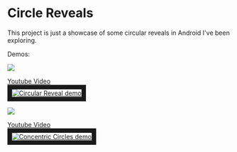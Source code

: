 # Circle Reveals

This project is just a showcase of some circular reveals in Android I've been exploring.

Demos:

<img src="http://cdn.makeagif.com/media/8-19-2015/2JUjty.gif"/>

<a href="https://www.youtube.com/watch?v=6PDmrsOSoww" target="_blank">Youtube Video<br/> <img src="http://img.youtube.com/vi/6PDmrsOSoww/0.jpg" 
alt="Circular Reveal demo" border="10" /></a>

<img src="http://cdn.makeagif.com/media/8-19-2015/HuNIpA.gif"/>

<a href="https://www.youtube.com/watch?v=gYWVxekPDM0" target="_blank">Youtube Video<br/> <img src="http://img.youtube.com/vi/gYWVxekPDM0/0.jpg"
alt="Concentric Circles demo" border="10" /></a>

